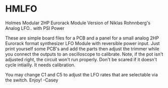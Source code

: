# HMLFO
Holmes Modular 2HP Eurorack Module Version of Niklas Rohnnberg's Analog LFO.. with PSI Power 

These are simple board files for a PCB and a panel for a small analog 2HP Eurorack format synthesizer LFO Module with reversible power input. 
Just print yourself some PCB's and add the parts then adjust the trimmer while you connect the outputs to an oscilloscope to calibrate. 
Note, if the pot isn't adjusted right, the circuit won't run properly. Don't be scared if it doesn't cycle intiailly. It needs calibration.

You may change C1 and C5 to adjust the LFO rates that are selectable via the switch. 
Enjoy!
-Casey
